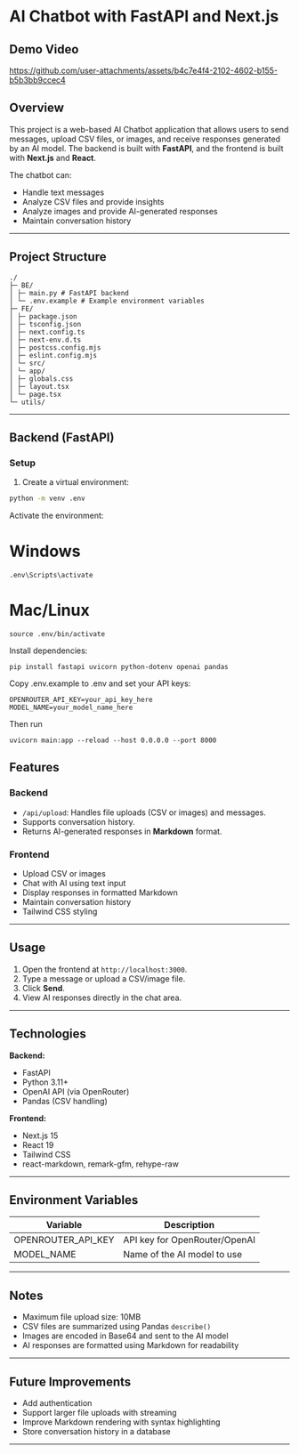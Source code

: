 # AI Chatbot with FastAPI and Next.js
## Demo Video
https://github.com/user-attachments/assets/b4c7e4f4-2102-4602-b155-b5b3bb9ccec4
## Overview
This project is a web-based AI Chatbot application that allows users to send messages, upload CSV files, or images, and receive responses generated by an AI model. The backend is built with **FastAPI**, and the frontend is built with **Next.js** and **React**.

The chatbot can:
- Handle text messages
- Analyze CSV files and provide insights
- Analyze images and provide AI-generated responses
- Maintain conversation history

---

## Project Structure
```
./
├─ BE/
│ ├─ main.py # FastAPI backend
│ └─ .env.example # Example environment variables
├─ FE/
│ ├─ package.json
│ ├─ tsconfig.json
│ ├─ next.config.ts
│ ├─ next-env.d.ts
│ ├─ postcss.config.mjs
│ ├─ eslint.config.mjs
│ └─ src/
│ └─ app/
│ ├─ globals.css
│ ├─ layout.tsx
│ └─ page.tsx
└─ utils/
```

---

## Backend (FastAPI)

### Setup
1. Create a virtual environment:
```bash
python -m venv .env
```
Activate the environment:
# Windows
```
.env\Scripts\activate
```
# Mac/Linux
```
source .env/bin/activate
```

Install dependencies:
```
pip install fastapi uvicorn python-dotenv openai pandas
```

Copy .env.example to .env and set your API keys:

```
OPENROUTER_API_KEY=your_api_key_here
MODEL_NAME=your_model_name_here
```
Then run
```
uvicorn main:app --reload --host 0.0.0.0 --port 8000
```
## Features

### Backend
- `/api/upload`: Handles file uploads (CSV or images) and messages.
- Supports conversation history.
- Returns AI-generated responses in **Markdown** format.

### Frontend
- Upload CSV or images
- Chat with AI using text input
- Display responses in formatted Markdown
- Maintain conversation history
- Tailwind CSS styling

---

## Usage

1. Open the frontend at `http://localhost:3000`.
2. Type a message or upload a CSV/image file.
3. Click **Send**.
4. View AI responses directly in the chat area.

---

## Technologies

**Backend:**
- FastAPI
- Python 3.11+
- OpenAI API (via OpenRouter)
- Pandas (CSV handling)

**Frontend:**
- Next.js 15
- React 19
- Tailwind CSS
- react-markdown, remark-gfm, rehype-raw

---

## Environment Variables

| Variable           | Description                       |
|-------------------|-----------------------------------|
| OPENROUTER_API_KEY | API key for OpenRouter/OpenAI     |
| MODEL_NAME         | Name of the AI model to use       |

---

## Notes
- Maximum file upload size: 10MB
- CSV files are summarized using Pandas `describe()`
- Images are encoded in Base64 and sent to the AI model
- AI responses are formatted using Markdown for readability

---

## Future Improvements
- Add authentication
- Support larger file uploads with streaming
- Improve Markdown rendering with syntax highlighting
- Store conversation history in a database

---
